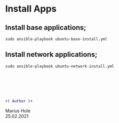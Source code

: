 # Install Apps

## Install base applications;
```
sudo ansible-playbook ubuntu-base-install.yml
```
## Install network applications;
```
sudo ansible-playbook ubuntu-network-install.yml
```

<br><br><br><br>

```diff
+( Author )+
```
Marius Hole  
25.02.2021